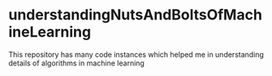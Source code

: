 # understandingNutsAndBoltsOfMachineLearning
This repository has many code instances which helped me in understanding details of algorithms in machine learning
